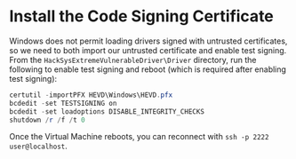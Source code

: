 # Install the Code Signing Certificate

Windows does not permit loading drivers signed with untrusted certificates,
so we need to both import our untrusted certificate and enable test
signing. From the `HackSysExtremeVulnerableDriver\Driver` directory, run the following to enable test signing and reboot (which is required after enabling test signing):

```powershell
certutil -importPFX HEVD\Windows\HEVD.pfx
bcdedit -set TESTSIGNING on
bcdedit -set loadoptions DISABLE_INTEGRITY_CHECKS
shutdown /r /f /t 0
```

Once the Virtual Machine reboots, you can reconnect with `ssh -p 2222 user@localhost`.